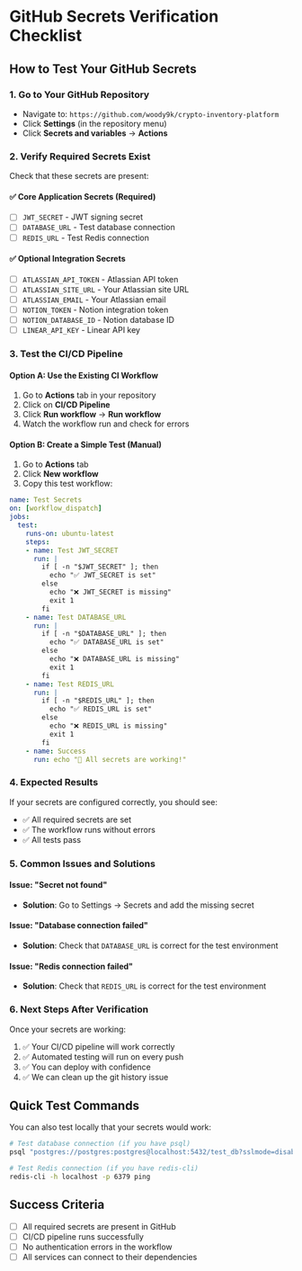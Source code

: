 # GitHub Secrets Verification Checklist

## How to Test Your GitHub Secrets

### 1. Go to Your GitHub Repository
- Navigate to: `https://github.com/woody9k/crypto-inventory-platform`
- Click **Settings** (in the repository menu)
- Click **Secrets and variables** → **Actions**

### 2. Verify Required Secrets Exist

Check that these secrets are present:

#### ✅ Core Application Secrets (Required)
- [ ] `JWT_SECRET` - JWT signing secret
- [ ] `DATABASE_URL` - Test database connection
- [ ] `REDIS_URL` - Test Redis connection

#### ✅ Optional Integration Secrets
- [ ] `ATLASSIAN_API_TOKEN` - Atlassian API token
- [ ] `ATLASSIAN_SITE_URL` - Your Atlassian site URL
- [ ] `ATLASSIAN_EMAIL` - Your Atlassian email
- [ ] `NOTION_TOKEN` - Notion integration token
- [ ] `NOTION_DATABASE_ID` - Notion database ID
- [ ] `LINEAR_API_KEY` - Linear API key

### 3. Test the CI/CD Pipeline

#### Option A: Use the Existing CI Workflow
1. Go to **Actions** tab in your repository
2. Click on **CI/CD Pipeline**
3. Click **Run workflow** → **Run workflow**
4. Watch the workflow run and check for errors

#### Option B: Create a Simple Test (Manual)
1. Go to **Actions** tab
2. Click **New workflow**
3. Copy this test workflow:

```yaml
name: Test Secrets
on: [workflow_dispatch]
jobs:
  test:
    runs-on: ubuntu-latest
    steps:
    - name: Test JWT_SECRET
      run: |
        if [ -n "$JWT_SECRET" ]; then
          echo "✅ JWT_SECRET is set"
        else
          echo "❌ JWT_SECRET is missing"
          exit 1
        fi
    - name: Test DATABASE_URL
      run: |
        if [ -n "$DATABASE_URL" ]; then
          echo "✅ DATABASE_URL is set"
        else
          echo "❌ DATABASE_URL is missing"
          exit 1
        fi
    - name: Test REDIS_URL
      run: |
        if [ -n "$REDIS_URL" ]; then
          echo "✅ REDIS_URL is set"
        else
          echo "❌ REDIS_URL is missing"
          exit 1
        fi
    - name: Success
      run: echo "🎉 All secrets are working!"
```

### 4. Expected Results

If your secrets are configured correctly, you should see:
- ✅ All required secrets are set
- ✅ The workflow runs without errors
- ✅ All tests pass

### 5. Common Issues and Solutions

#### Issue: "Secret not found"
- **Solution**: Go to Settings → Secrets and add the missing secret

#### Issue: "Database connection failed"
- **Solution**: Check that `DATABASE_URL` is correct for the test environment

#### Issue: "Redis connection failed"
- **Solution**: Check that `REDIS_URL` is correct for the test environment

### 6. Next Steps After Verification

Once your secrets are working:
1. ✅ Your CI/CD pipeline will work correctly
2. ✅ Automated testing will run on every push
3. ✅ You can deploy with confidence
4. ✅ We can clean up the git history issue

## Quick Test Commands

You can also test locally that your secrets would work:

```bash
# Test database connection (if you have psql)
psql "postgres://postgres:postgres@localhost:5432/test_db?sslmode=disable" -c "SELECT 1;"

# Test Redis connection (if you have redis-cli)
redis-cli -h localhost -p 6379 ping
```

## Success Criteria

- [ ] All required secrets are present in GitHub
- [ ] CI/CD pipeline runs successfully
- [ ] No authentication errors in the workflow
- [ ] All services can connect to their dependencies
